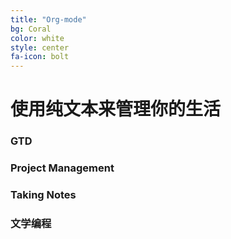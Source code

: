 ```yaml
---
title: "Org-mode"
bg: Coral
color: white
style: center
fa-icon: bolt
---
```


# 使用纯文本来管理你的生活

### GTD

### Project Management

### Taking Notes

### 文学编程

